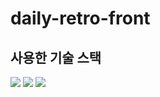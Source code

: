 # daily-retro-front


## 사용한 기술 스택
<img src="https://img.shields.io/badge/React-61DAFB.svg?&style=for-the-badge&logo=React&logoColor=000"/>  <img src="https://img.shields.io/badge/Typescript-2D79C7.svg?&style=for-the-badge&logo=Typescript&logoColor=fff"/> <img src="https://img.shields.io/badge/Styled Components-E6526F.svg?&style=for-the-badge&logo=StyledComponents&logoColor=fff"/>
